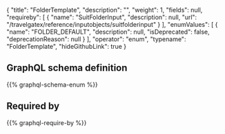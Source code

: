 {
  "title": "FolderTemplate",
  "description": "",
  "weight": 1,
  "fields": null,
  "requireby": [
    {
      "name": "SuitFolderInput",
      "description": null,
      "url": "/travelgatex/reference/inputobjects/suitfolderinput"
    }
  ],
  "enumValues": [
    {
      "name": "FOLDER_DEFAULT",
      "description": null,
      "isDeprecated": false,
      "deprecationReason": null
    }
  ],
  "operator": "enum",
  "typename": "FolderTemplate",
  "hideGithubLink": true
}
## GraphQL schema definition

{{% graphql-schema-enum %}}

## Required by

{{% graphql-require-by %}}
